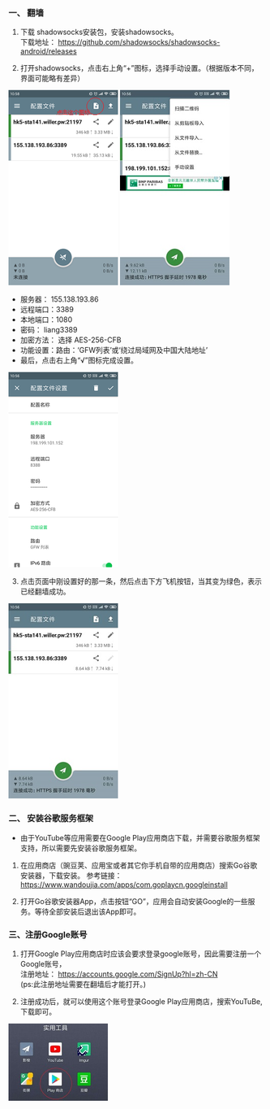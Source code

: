 ### 一、 翻墙
1. 下载 shadowsocks安装包，安装shadowsocks。    
   下载地址： https://github.com/shadowsocks/shadowsocks-android/releases 

2. 打开shadowsocks，点击右上角“+”图标，选择手动设置。（根据版本不同，界面可能略有差异）

<img src="./images/fanqiang1.png" />


<img src="./images/fanqiang2.jpg" />

* 服务器： 155.138.193.86
* 远程端口：3389
* 本地端口：1080
* 密码： liang3389
* 加密方法： 选择 AES-256-CFB
* 功能设置：路由：‘GFW列表’或‘绕过局域网及中国大陆地址’
* 最后，点击右上角“√”图标完成设置。

<img src="./images/fanqiang3.png" />

3. 点击页面中刚设置好的那一条，然后点击下方飞机按钮，当其变为绿色，表示已经翻墙成功。

<img src="./images/fanqiang4.jpg" />

### 二、 安装谷歌服务框架

* 由于YouTube等应用需要在Google Play应用商店下载，并需要谷歌服务框架支持，所以需要先安装谷歌服务框架。

1. 在应用商店（豌豆荚、应用宝或者其它你手机自带的应用商店）搜索Go谷歌安装器，下载安装。
   参考链接： https://www.wandoujia.com/apps/com.goplaycn.googleinstall

2. 打开Go谷歌安装器App，点击按钮“GO”，应用会自动安装Google的一些服务。等待全部安装后退出该App即可。

### 三、注册Google账号

1.  打开Google Play应用商店时应该会要求登录google账号，因此需要注册一个Google账号，   
    注册地址： https://accounts.google.com/SignUp?hl=zh-CN    
    (ps:此注册地址需要在翻墙后才能打开。)

2. 注册成功后，就可以使用这个账号登录Google Play应用商店，搜索YouTuBe,下载即可。

<img src="./images/fanqiang5.jpg" />